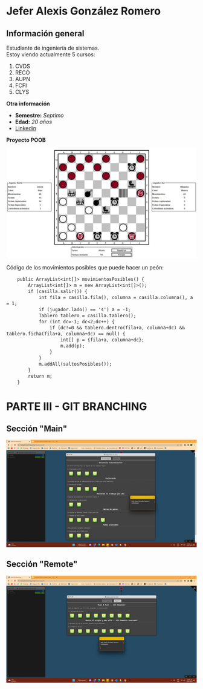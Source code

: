 # Jefer Alexis González Romero

## Información general

Estudiante de ingeniería de sistemas.\
Estoy viendo actualmente 5 cursos:

1) CVDS
2) RECO
3) AUPN
4) FCFI
5) CLYS

**Otra información**

- **Semestre:** *Septimo*
- **Edad:** *20 años*
- [Linkedin](https://www.linkedin.com/in/AlexisGR7)

**Proyecto POOB**

![ProyectoPOOB](DAPOOS.jpg)

Código de los movimientos posibles que puede hacer un peón:

```
	public ArrayList<int[]> movimientosPosibles() {
		ArrayList<int[]> m = new ArrayList<int[]>();
		if (casilla.salir()) {
			int fila = casilla.fila(), columna = casilla.columna(), a = 1;
			if (jugador.lado() == 's') a = -1;
			Tablero tablero = casilla.tablero();
			for (int dc=-1; dc<2;dc++) {
	            if (dc!=0 && tablero.dentro(fila+a, columna+dc) && tablero.ficha(fila+a, columna+dc) == null) {
	        		int[] p = {fila+a, columna+dc};
	        		m.add(p);
	            }
			}
			m.addAll(saltosPosibles());
		}
		return m;
	}
```
# PARTE III - GIT BRANCHING
## Sección "Main"
![Main](LearnGitBranching1.jpg)
## Sección "Remote"
![Main](LearnGitBranching2.jpg)
